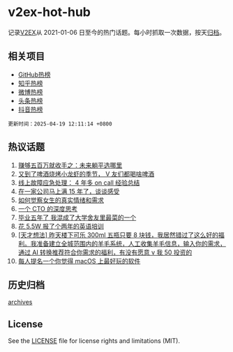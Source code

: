 # v2ex-hot-hub

 记录[V2EX](https://www.v2ex.com/)从 2021-01-06 日至今的热门话题。每小时抓取一次数据，按天[归档](archives)。
 
 ## 相关项目

- [GitHub热榜](https://github.com/snaildev/github-hot-hub)
- [知乎热榜](https://github.com/snaildev/zhihu-hot-hub)
- [微博热榜](https://github.com/snaildev/weibo-hot-hub)
- [头条热榜](https://github.com/snaildev/toutiao-hot-hub)
- [抖音热榜](https://github.com/snaildev/douyin-hot-hub)


 `更新时间：2025-04-19 12:11:14 +0800`

## 热议话题

1. [赚够五百万就收手之：未来躺平选哪里](https://www.v2ex.com/t/1126517)
1. [又到了啤酒烧烤小龙虾的季节， V 友们都喝啥啤酒](https://www.v2ex.com/t/1126488)
1. [线上故障应急处理： 4 年多 on call 经验总结](https://www.v2ex.com/t/1126452)
1. [在一家公司马上满 15 年了，谈谈感受](https://www.v2ex.com/t/1126476)
1. [如何觉察女生的真实情绪和需求](https://www.v2ex.com/t/1126510)
1. [一个 CTO 的深度思考](https://www.v2ex.com/t/1126590)
1. [毕业五年了 我混成了大学舍友里最菜的一个](https://www.v2ex.com/t/1126609)
1. [花 5.5W 报了个两年的英语培训](https://www.v2ex.com/t/1126622)
1. [[天才想法] 昨天楼下可乐 300ml 五瓶只要 8 块钱，我居然错过了这么好的福利。我准备建立全城范围内的羊毛系统，人工收集羊毛信息，输入你的需求，通过 AI 转换推荐符合你需求的福利，有没有愿意 v 我 50 投资的](https://www.v2ex.com/t/1126436)
1. [每人提名一个你觉得 macOS 上最好玩的软件](https://www.v2ex.com/t/1126467)

## 历史归档

[archives](archives)

## License

See the [LICENSE](LICENSE) file for license rights and limitations (MIT).
